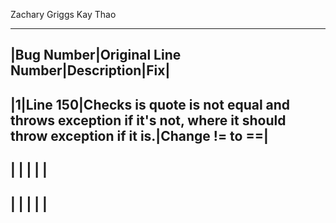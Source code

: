 Zachary Griggs
Kay Thao

-----------------
|Bug Number|Original Line Number|Description|Fix|
-----------------
|1|Line 150|Checks is quote is not equal and throws exception if it's not, where it should throw exception if it is.|Change != to ==|
-----------------
|   |   |   |   |
-----------------
|   |   |   |   |
-----------------

